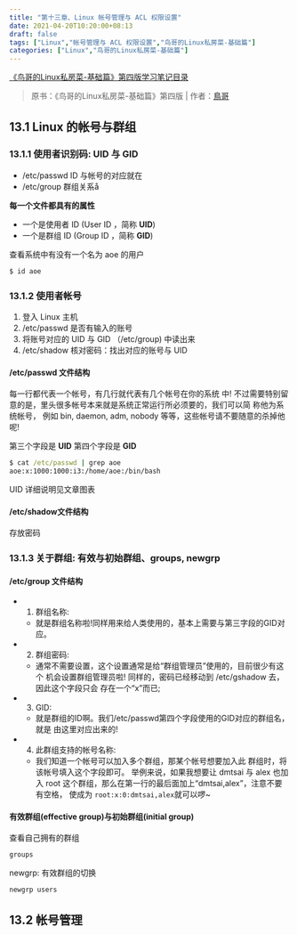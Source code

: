 ```yaml
---
title: "第十三章、Linux 帐号管理与 ACL 权限设置"
date: 2021-04-20T10:20:00+08:13
draft: false
tags: ["Linux","帐号管理与 ACL 权限设置","鸟哥的Linux私房菜-基础篇"]
categories: ["Linux","鸟哥的Linux私房菜-基础篇"]
---
```


[《鸟哥的Linux私房菜-基础篇》第四版学习笔记目录](../dir)

> 原书：《鸟哥的Linux私房菜-基础篇》第四版 | 作者：[鳥哥](http://linux.vbird.org/)

## 13.1 Linux 的帐号与群组

### 13.1.1 使用者识别码: UID 与 GID

- /etc/passwd ID 与帐号的对应就在
- /etc/group 群组关系å

**每一个文件都具有的属性**

- 一个是使用者 ID (User ID ，简称 **UID**)
- 一个是群组 ID (Group ID ，简称 **GID**)

查看系统中有没有一个名为 aoe 的用户

```cmd
$ id aoe
```

### 13.1.2 使用者帐号

1. 登入 Linux 主机
2. /etc/passwd 是否有输入的账号
3. 将账号对应的 UID 与 GID （/etc/group) 中读出来
4. /etc/shadow 核对密码：找出对应的账号与 UID

#### /etc/passwd 文件结构

每一行都代表一个帐号，有几行就代表有几个帐号在你的系统 中! 不过需要特别留意的是，里头很多帐号本来就是系统正常运行所必须要的，我们可以简 称他为系统帐号， 例如 bin, daemon, adm, nobody 等等，这些帐号请不要随意的杀掉他呢!

第三个字段是 **UID**
第四个字段是 **GID**

```cmd
$ cat /etc/passwd | grep aoe
aoe:x:1000:1000:i3:/home/aoe:/bin/bash
```

UID 详细说明见文章图表

#### /etc/shadow文件结构

存放密码

### 13.1.3 关于群组: 有效与初始群组、groups, newgrp

#### /etc/group 文件结构


- 1. 群组名称:
  - 就是群组名称啦!同样用来给人类使用的，基本上需要与第三字段的GID对
应。
- 2. 群组密码:
  - 通常不需要设置，这个设置通常是给“群组管理员”使用的，目前很少有这个 机会设置群组管理员啦! 同样的，密码已经移动到 /etc/gshadow 去，因此这个字段只会 存在一个“x”而已;
- 3. GID:
  - 就是群组的ID啊。我们/etc/passwd第四个字段使用的GID对应的群组名，就是 由这里对应出来的!
- 4. 此群组支持的帐号名称:
  - 我们知道一个帐号可以加入多个群组，那某个帐号想要加入此 群组时，将该帐号填入这个字段即可。 举例来说，如果我想要让 dmtsai 与 alex 也加入 root 这个群组，那么在第一行的最后面加上“dmtsai,alex”，注意不要有空格， 使成为 ``` root:x:0:dmtsai,alex ```就可以啰~

#### 有效群组(effective group)与初始群组(initial group)

查看自己拥有的群组

```cmd
groups
```

newgrp: 有效群组的切换

```cmd
newgrp users
```

## 13.2 帐号管理